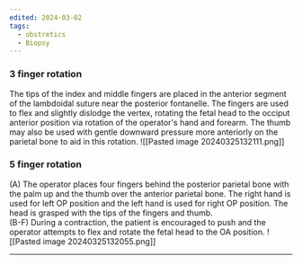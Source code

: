 ```yaml
---
edited: 2024-03-02
tags:
  - obstretics
  - Biopsy
---
```

### 3 finger rotation
The tips of the index and middle fingers are placed in the anterior segment of the lambdoidal suture near the posterior fontanelle. The fingers are used to flex and slightly dislodge the vertex, rotating the fetal head to the occiput anterior position via rotation of the operator's hand and forearm. The thumb may also be used with gentle downward pressure more anteriorly on the parietal bone to aid in this rotation.
![[Pasted image 20240325132111.png]]
### 5 finger rotation
(A) The operator places four fingers behind the posterior parietal bone with the palm up and the thumb over the anterior parietal bone. The right hand is used for left OP position and the left hand is used for right OP position. The head is grasped with the tips of the fingers and thumb.  
(B-F) During a contraction, the patient is encouraged to push and the operator attempts to flex and rotate the fetal head to the OA position.
![[Pasted image 20240325132055.png]]

---
